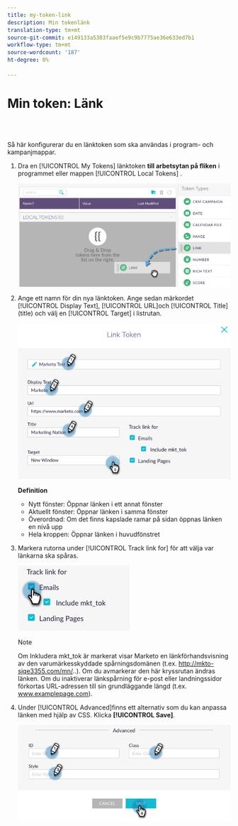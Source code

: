 ```yaml
---
title: my-token-link
description: Min tokenlänk
translation-type: tm+mt
source-git-commit: e149133a5383faaef5e9c9b7775ae36e633ed7b1
workflow-type: tm+mt
source-wordcount: '187'
ht-degree: 0%

---
```



# Min token: Länk

<br> 

Så här konfigurerar du en länktoken som ska användas i program- och kampanjmappar.

1. Dra en [!UICONTROL My Tokens] länktoken **till arbetsytan på fliken** i programmet eller mappen [!UICONTROL Local Tokens] .

   ![Bild ett](/help/sky/assets/my-tokens/my-token-link/my-token-link-1.png)

1. Ange ett namn för din nya länktoken. Ange sedan märkordet [!UICONTROL Display Text], [!UICONTROL URL]och [!UICONTROL Title] (title) och välj en [!UICONTROL Target] i listrutan.

   ![Bild två](/help/sky/assets/my-tokens/my-token-link/my-token-link-2.png)

   **Definition**

   * Nytt fönster: Öppnar länken i ett annat fönster
   * Aktuellt fönster: Öppnar länken i samma fönster
   * Överordnad: Om det finns kapslade ramar på sidan öppnas länken en nivå upp
   * Hela kroppen: Öppnar länken i huvudfönstret

1. Markera rutorna under [!UICONTROL Track link for] för att välja var länkarna ska spåras.

   ![Bild tre](/help/sky/assets/my-tokens/my-token-link/my-token-link-3.png)

   >[!NOTE]
   >
   >Om Inkludera mkt_tok är markerat visar Marketo en länkförhandsvisning av den varumärkesskyddade spårningsdomänen (t.ex. http://mkto-sjqe3355.com/mn/..). Om du avmarkerar den här kryssrutan ändras länken. Om du inaktiverar länkspårning för e-post eller landningssidor förkortas URL-adressen till sin grundläggande längd (t.ex. www.examplepage.com).

1. Under [!UICONTROL Advanced]finns ett alternativ som du kan anpassa länken med hjälp av CSS. Klicka **[!UICONTROL Save]**.

   ![Bild fyra](/help/sky/assets/my-tokens/my-token-link/my-token-link-4.png)
